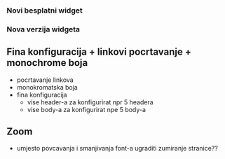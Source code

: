 ### Novi besplatni widget


### Nova verzija widgeta

## Fina konfiguracija + linkovi pocrtavanje + monochrome boja
- pocrtavanje linkova 
- monokromatska boja
- fina konfiguracija
    - vise header-a za konfigurirat npr 5 headera
    - vise body-a za konfigurirat npe 5 body-a



## Zoom
- umjesto povcavanja i smanjivanja font-a ugraditi zumiranje stranice??